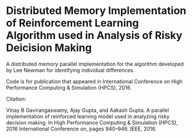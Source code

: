 # Distributed Memory Implementation of Reinforcement Learning Algorithm used in Analysis of Risky Deicision Making

A distributed memory parallel implementation for the algorithm developed by Lee Newman for identifying individual differences.

Code is for publication that appeared in International Conference on High Performance Computing & Simulation (HPCS), 2016.

Citation:

Vinay B Gavirangaswamy, Ajay Gupta, and Aakash Gupta. A parallel implementation of reinforced learning model used in analyzing risky decision making. In High Performance Computing & Simulation (HPCS), 2016 International Conference on, pages 940–946. IEEE, 2016.

